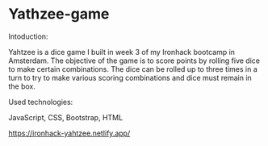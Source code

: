 # Yathzee-game

Intoduction:

Yahtzee is a dice game I built in week 3 of my Ironhack bootcamp in Amsterdam. The objective of the game is to score points by rolling five dice to make certain combinations. The dice can be rolled up to three times in a turn to try to make various scoring combinations and dice must remain in the box.

Used technologies:

JavaScript, CSS, Bootstrap, HTML

https://ironhack-yahtzee.netlify.app/

